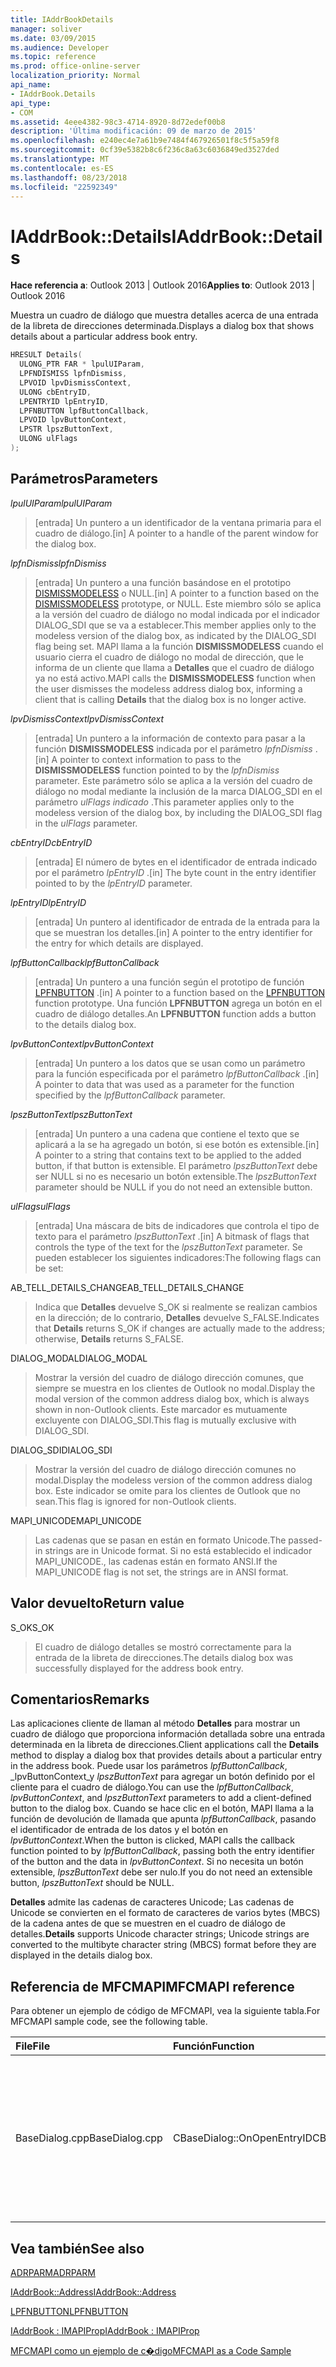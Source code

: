 ```yaml
---
title: IAddrBookDetails
manager: soliver
ms.date: 03/09/2015
ms.audience: Developer
ms.topic: reference
ms.prod: office-online-server
localization_priority: Normal
api_name:
- IAddrBook.Details
api_type:
- COM
ms.assetid: 4eee4382-98c3-4714-8920-8d72edef00b8
description: 'Última modificación: 09 de marzo de 2015'
ms.openlocfilehash: e240ec4e7a61b9e7484f467926501f8c5f5a59f8
ms.sourcegitcommit: 0cf39e5382b8c6f236c8a63c6036849ed3527ded
ms.translationtype: MT
ms.contentlocale: es-ES
ms.lasthandoff: 08/23/2018
ms.locfileid: "22592349"
---
```

# <a name="iaddrbookdetails"></a><span data-ttu-id="bbf3e-103">IAddrBook::Details</span><span class="sxs-lookup"><span data-stu-id="bbf3e-103">IAddrBook::Details</span></span>

  
  
<span data-ttu-id="bbf3e-104">**Hace referencia a**: Outlook 2013 | Outlook 2016</span><span class="sxs-lookup"><span data-stu-id="bbf3e-104">**Applies to**: Outlook 2013 | Outlook 2016</span></span> 
  
<span data-ttu-id="bbf3e-105">Muestra un cuadro de diálogo que muestra detalles acerca de una entrada de la libreta de direcciones determinada.</span><span class="sxs-lookup"><span data-stu-id="bbf3e-105">Displays a dialog box that shows details about a particular address book entry.</span></span>
  
```cpp
HRESULT Details(
  ULONG_PTR FAR * lpulUIParam,
  LPFNDISMISS lpfnDismiss,
  LPVOID lpvDismissContext,
  ULONG cbEntryID,
  LPENTRYID lpEntryID,
  LPFNBUTTON lpfButtonCallback,
  LPVOID lpvButtonContext,
  LPSTR lpszButtonText,
  ULONG ulFlags
);
```

## <a name="parameters"></a><span data-ttu-id="bbf3e-106">Parámetros</span><span class="sxs-lookup"><span data-stu-id="bbf3e-106">Parameters</span></span>

 <span data-ttu-id="bbf3e-107">_lpulUIParam_</span><span class="sxs-lookup"><span data-stu-id="bbf3e-107">_lpulUIParam_</span></span>
  
> <span data-ttu-id="bbf3e-108">[entrada] Un puntero a un identificador de la ventana primaria para el cuadro de diálogo.</span><span class="sxs-lookup"><span data-stu-id="bbf3e-108">[in] A pointer to a handle of the parent window for the dialog box.</span></span>
    
 <span data-ttu-id="bbf3e-109">_lpfnDismiss_</span><span class="sxs-lookup"><span data-stu-id="bbf3e-109">_lpfnDismiss_</span></span>
  
> <span data-ttu-id="bbf3e-110">[entrada] Un puntero a una función basándose en el prototipo [DISMISSMODELESS](dismissmodeless.md) o NULL.</span><span class="sxs-lookup"><span data-stu-id="bbf3e-110">[in] A pointer to a function based on the [DISMISSMODELESS](dismissmodeless.md) prototype, or NULL.</span></span> <span data-ttu-id="bbf3e-111">Este miembro sólo se aplica a la versión del cuadro de diálogo no modal indicada por el indicador DIALOG_SDI que se va a establecer.</span><span class="sxs-lookup"><span data-stu-id="bbf3e-111">This member applies only to the modeless version of the dialog box, as indicated by the DIALOG_SDI flag being set.</span></span> <span data-ttu-id="bbf3e-112">MAPI llama a la función **DISMISSMODELESS** cuando el usuario cierra el cuadro de diálogo no modal de dirección, que le informa de un cliente que llama a **Detalles** que el cuadro de diálogo ya no está activo.</span><span class="sxs-lookup"><span data-stu-id="bbf3e-112">MAPI calls the **DISMISSMODELESS** function when the user dismisses the modeless address dialog box, informing a client that is calling **Details** that the dialog box is no longer active.</span></span> 
    
 <span data-ttu-id="bbf3e-113">_lpvDismissContext_</span><span class="sxs-lookup"><span data-stu-id="bbf3e-113">_lpvDismissContext_</span></span>
  
> <span data-ttu-id="bbf3e-114">[entrada] Un puntero a la información de contexto para pasar a la función **DISMISSMODELESS** indicada por el parámetro _lpfnDismiss_ .</span><span class="sxs-lookup"><span data-stu-id="bbf3e-114">[in] A pointer to context information to pass to the **DISMISSMODELESS** function pointed to by the  _lpfnDismiss_ parameter.</span></span> <span data-ttu-id="bbf3e-115">Este parámetro sólo se aplica a la versión del cuadro de diálogo no modal mediante la inclusión de la marca DIALOG_SDI en el parámetro _ulFlags indicado_ .</span><span class="sxs-lookup"><span data-stu-id="bbf3e-115">This parameter applies only to the modeless version of the dialog box, by including the DIALOG_SDI flag in the  _ulFlags_ parameter.</span></span> 
    
 <span data-ttu-id="bbf3e-116">_cbEntryID_</span><span class="sxs-lookup"><span data-stu-id="bbf3e-116">_cbEntryID_</span></span>
  
> <span data-ttu-id="bbf3e-117">[entrada] El número de bytes en el identificador de entrada indicado por el parámetro _lpEntryID_ .</span><span class="sxs-lookup"><span data-stu-id="bbf3e-117">[in] The byte count in the entry identifier pointed to by the  _lpEntryID_ parameter.</span></span> 
    
 <span data-ttu-id="bbf3e-118">_lpEntryID_</span><span class="sxs-lookup"><span data-stu-id="bbf3e-118">_lpEntryID_</span></span>
  
> <span data-ttu-id="bbf3e-119">[entrada] Un puntero al identificador de entrada de la entrada para la que se muestran los detalles.</span><span class="sxs-lookup"><span data-stu-id="bbf3e-119">[in] A pointer to the entry identifier for the entry for which details are displayed.</span></span>
    
 <span data-ttu-id="bbf3e-120">_lpfButtonCallback_</span><span class="sxs-lookup"><span data-stu-id="bbf3e-120">_lpfButtonCallback_</span></span>
  
> <span data-ttu-id="bbf3e-121">[entrada] Un puntero a una función según el prototipo de función [LPFNBUTTON](lpfnbutton.md) .</span><span class="sxs-lookup"><span data-stu-id="bbf3e-121">[in] A pointer to a function based on the [LPFNBUTTON](lpfnbutton.md) function prototype.</span></span> <span data-ttu-id="bbf3e-122">Una función **LPFNBUTTON** agrega un botón en el cuadro de diálogo detalles.</span><span class="sxs-lookup"><span data-stu-id="bbf3e-122">An **LPFNBUTTON** function adds a button to the details dialog box.</span></span> 
    
 <span data-ttu-id="bbf3e-123">_lpvButtonContext_</span><span class="sxs-lookup"><span data-stu-id="bbf3e-123">_lpvButtonContext_</span></span>
  
> <span data-ttu-id="bbf3e-124">[entrada] Un puntero a los datos que se usan como un parámetro para la función especificada por el parámetro _lpfButtonCallback_ .</span><span class="sxs-lookup"><span data-stu-id="bbf3e-124">[in] A pointer to data that was used as a parameter for the function specified by the  _lpfButtonCallback_ parameter.</span></span> 
    
 <span data-ttu-id="bbf3e-125">_lpszButtonText_</span><span class="sxs-lookup"><span data-stu-id="bbf3e-125">_lpszButtonText_</span></span>
  
> <span data-ttu-id="bbf3e-126">[entrada] Un puntero a una cadena que contiene el texto que se aplicará a la se ha agregado un botón, si ese botón es extensible.</span><span class="sxs-lookup"><span data-stu-id="bbf3e-126">[in] A pointer to a string that contains text to be applied to the added button, if that button is extensible.</span></span> <span data-ttu-id="bbf3e-127">El parámetro _lpszButtonText_ debe ser NULL si no es necesario un botón extensible.</span><span class="sxs-lookup"><span data-stu-id="bbf3e-127">The  _lpszButtonText_ parameter should be NULL if you do not need an extensible button.</span></span> 
    
 <span data-ttu-id="bbf3e-128">_ulFlags_</span><span class="sxs-lookup"><span data-stu-id="bbf3e-128">_ulFlags_</span></span>
  
> <span data-ttu-id="bbf3e-129">[entrada] Una máscara de bits de indicadores que controla el tipo de texto para el parámetro _lpszButtonText_ .</span><span class="sxs-lookup"><span data-stu-id="bbf3e-129">[in] A bitmask of flags that controls the type of the text for the  _lpszButtonText_ parameter.</span></span> <span data-ttu-id="bbf3e-130">Se pueden establecer los siguientes indicadores:</span><span class="sxs-lookup"><span data-stu-id="bbf3e-130">The following flags can be set:</span></span> 
    
<span data-ttu-id="bbf3e-131">AB_TELL_DETAILS_CHANGE</span><span class="sxs-lookup"><span data-stu-id="bbf3e-131">AB_TELL_DETAILS_CHANGE</span></span>
  
> <span data-ttu-id="bbf3e-132">Indica que **Detalles** devuelve S_OK si realmente se realizan cambios en la dirección; de lo contrario, **Detalles** devuelve S_FALSE.</span><span class="sxs-lookup"><span data-stu-id="bbf3e-132">Indicates that **Details** returns S_OK if changes are actually made to the address; otherwise, **Details** returns S_FALSE.</span></span> 
    
<span data-ttu-id="bbf3e-133">DIALOG_MODAL</span><span class="sxs-lookup"><span data-stu-id="bbf3e-133">DIALOG_MODAL</span></span>
  
> <span data-ttu-id="bbf3e-134">Mostrar la versión del cuadro de diálogo dirección comunes, que siempre se muestra en los clientes de Outlook no modal.</span><span class="sxs-lookup"><span data-stu-id="bbf3e-134">Display the modal version of the common address dialog box, which is always shown in non-Outlook clients.</span></span> <span data-ttu-id="bbf3e-135">Este marcador es mutuamente excluyente con DIALOG_SDI.</span><span class="sxs-lookup"><span data-stu-id="bbf3e-135">This flag is mutually exclusive with DIALOG_SDI.</span></span>
    
<span data-ttu-id="bbf3e-136">DIALOG_SDI</span><span class="sxs-lookup"><span data-stu-id="bbf3e-136">DIALOG_SDI</span></span>
  
>  <span data-ttu-id="bbf3e-137">Mostrar la versión del cuadro de diálogo dirección comunes no modal.</span><span class="sxs-lookup"><span data-stu-id="bbf3e-137">Display the modeless version of the common address dialog box.</span></span> <span data-ttu-id="bbf3e-138">Este indicador se omite para los clientes de Outlook que no sean.</span><span class="sxs-lookup"><span data-stu-id="bbf3e-138">This flag is ignored for non-Outlook clients.</span></span> 
    
<span data-ttu-id="bbf3e-139">MAPI_UNICODE</span><span class="sxs-lookup"><span data-stu-id="bbf3e-139">MAPI_UNICODE</span></span> 
  
> <span data-ttu-id="bbf3e-140">Las cadenas que se pasan en están en formato Unicode.</span><span class="sxs-lookup"><span data-stu-id="bbf3e-140">The passed-in strings are in Unicode format.</span></span> <span data-ttu-id="bbf3e-141">Si no está establecido el indicador MAPI_UNICODE., las cadenas están en formato ANSI.</span><span class="sxs-lookup"><span data-stu-id="bbf3e-141">If the MAPI_UNICODE flag is not set, the strings are in ANSI format.</span></span>
    
## <a name="return-value"></a><span data-ttu-id="bbf3e-142">Valor devuelto</span><span class="sxs-lookup"><span data-stu-id="bbf3e-142">Return value</span></span>

<span data-ttu-id="bbf3e-143">S_OK</span><span class="sxs-lookup"><span data-stu-id="bbf3e-143">S_OK</span></span> 
  
> <span data-ttu-id="bbf3e-144">El cuadro de diálogo detalles se mostró correctamente para la entrada de la libreta de direcciones.</span><span class="sxs-lookup"><span data-stu-id="bbf3e-144">The details dialog box was successfully displayed for the address book entry.</span></span>
    
## <a name="remarks"></a><span data-ttu-id="bbf3e-145">Comentarios</span><span class="sxs-lookup"><span data-stu-id="bbf3e-145">Remarks</span></span>

<span data-ttu-id="bbf3e-146">Las aplicaciones cliente de llaman al método **Detalles** para mostrar un cuadro de diálogo que proporciona información detallada sobre una entrada determinada en la libreta de direcciones.</span><span class="sxs-lookup"><span data-stu-id="bbf3e-146">Client applications call the **Details** method to display a dialog box that provides details about a particular entry in the address book.</span></span> <span data-ttu-id="bbf3e-147">Puede usar los parámetros _lpfButtonCallback_, _lpvButtonContext_y _lpszButtonText_ para agregar un botón definido por el cliente para el cuadro de diálogo.</span><span class="sxs-lookup"><span data-stu-id="bbf3e-147">You can use the  _lpfButtonCallback_,  _lpvButtonContext_, and  _lpszButtonText_ parameters to add a client-defined button to the dialog box.</span></span> <span data-ttu-id="bbf3e-148">Cuando se hace clic en el botón, MAPI llama a la función de devolución de llamada que apunta _lpfButtonCallback_, pasando el identificador de entrada de los datos y el botón en _lpvButtonContext_.</span><span class="sxs-lookup"><span data-stu-id="bbf3e-148">When the button is clicked, MAPI calls the callback function pointed to by  _lpfButtonCallback_, passing both the entry identifier of the button and the data in  _lpvButtonContext_.</span></span> <span data-ttu-id="bbf3e-149">Si no necesita un botón extensible, _lpszButtonText_ debe ser nulo.</span><span class="sxs-lookup"><span data-stu-id="bbf3e-149">If you do not need an extensible button,  _lpszButtonText_ should be NULL.</span></span> 
  
 <span data-ttu-id="bbf3e-150">**Detalles** admite las cadenas de caracteres Unicode; Las cadenas de Unicode se convierten en el formato de caracteres de varios bytes (MBCS) de la cadena antes de que se muestren en el cuadro de diálogo de detalles.</span><span class="sxs-lookup"><span data-stu-id="bbf3e-150">**Details** supports Unicode character strings; Unicode strings are converted to the multibyte character string (MBCS) format before they are displayed in the details dialog box.</span></span> 
  
## <a name="mfcmapi-reference"></a><span data-ttu-id="bbf3e-151">Referencia de MFCMAPI</span><span class="sxs-lookup"><span data-stu-id="bbf3e-151">MFCMAPI reference</span></span>

<span data-ttu-id="bbf3e-152">Para obtener un ejemplo de código de MFCMAPI, vea la siguiente tabla.</span><span class="sxs-lookup"><span data-stu-id="bbf3e-152">For MFCMAPI sample code, see the following table.</span></span>
  
|<span data-ttu-id="bbf3e-153">**File**</span><span class="sxs-lookup"><span data-stu-id="bbf3e-153">**File**</span></span>|<span data-ttu-id="bbf3e-154">**Función**</span><span class="sxs-lookup"><span data-stu-id="bbf3e-154">**Function**</span></span>|<span data-ttu-id="bbf3e-155">**Comentario**</span><span class="sxs-lookup"><span data-stu-id="bbf3e-155">**Comment**</span></span>|
|:-----|:-----|:-----|
|<span data-ttu-id="bbf3e-156">BaseDialog.cpp</span><span class="sxs-lookup"><span data-stu-id="bbf3e-156">BaseDialog.cpp</span></span>  <br/> |<span data-ttu-id="bbf3e-157">CBaseDialog::OnOpenEntryID</span><span class="sxs-lookup"><span data-stu-id="bbf3e-157">CBaseDialog::OnOpenEntryID</span></span>  <br/> |<span data-ttu-id="bbf3e-158">MFCMAPI usa el método **Details** para mostrar un cuadro de diálogo que muestra los detalles de una entrada de la libreta de direcciones.</span><span class="sxs-lookup"><span data-stu-id="bbf3e-158">MFCMAPI uses the **Details** method to display a dialog box that shows the details for an address book entry.</span></span>  <br/> |
   
## <a name="see-also"></a><span data-ttu-id="bbf3e-159">Vea también</span><span class="sxs-lookup"><span data-stu-id="bbf3e-159">See also</span></span>



[<span data-ttu-id="bbf3e-160">ADRPARM</span><span class="sxs-lookup"><span data-stu-id="bbf3e-160">ADRPARM</span></span>](adrparm.md)
  
[<span data-ttu-id="bbf3e-161">IAddrBook::Address</span><span class="sxs-lookup"><span data-stu-id="bbf3e-161">IAddrBook::Address</span></span>](iaddrbook-address.md)
  
[<span data-ttu-id="bbf3e-162">LPFNBUTTON</span><span class="sxs-lookup"><span data-stu-id="bbf3e-162">LPFNBUTTON</span></span>](lpfnbutton.md)
  
[<span data-ttu-id="bbf3e-163">IAddrBook : IMAPIProp</span><span class="sxs-lookup"><span data-stu-id="bbf3e-163">IAddrBook : IMAPIProp</span></span>](iaddrbookimapiprop.md)


[<span data-ttu-id="bbf3e-164">MFCMAPI como un ejemplo de c�digo</span><span class="sxs-lookup"><span data-stu-id="bbf3e-164">MFCMAPI as a Code Sample</span></span>](mfcmapi-as-a-code-sample.md)

